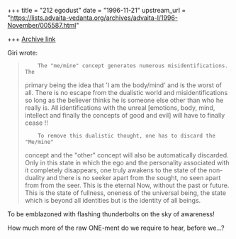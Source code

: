 +++
title = "212 egodust"
date = "1996-11-21"
upstream_url = "https://lists.advaita-vedanta.org/archives/advaita-l/1996-November/005587.html"

+++
[Archive link](https://lists.advaita-vedanta.org/archives/advaita-l/1996-November/005587.html)

Giri wrote:
>         The "me/mine" concept generates numerous misidentifications. The
> primary being the idea that 'I am the body/mind' and is the worst of all.
> There is no escape from the dualistic world and misidentifications so long
> as the believer thinks he is someone else other than who he really is. All
> identifications with the unreal [emotions, body, mind, intellect and
> finally the concepts of good and evil] will have to finally cease !!
>
>         To remove this dualistic thought, one has to discard the "Me/mine"
> concept and the "other" concept will also be automatically discarded. Only
> in this state in which the ego and the personality associated with it
> completely disappears, one truly awakens to the state of the non-duality
> and there is no seeker apart from the sought, no seen apart from from the
> seer. This is the eternal Now, without the past or future. This is the state
> of fullness, oneness of the universal being, the state which is beyond all
> identities but is the identity of all beings.
>

To be emblazoned with flashing
thunderbolts on the sky of awareness!

How much more of the raw ONE-ment do
we require to hear, before we...?

